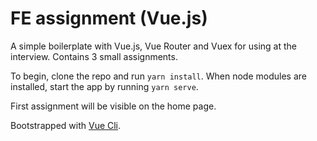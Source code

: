 # FE assignment (Vue.js)

A simple boilerplate with Vue.js, Vue Router and Vuex for using at the interview.
Contains 3 small assignments.

To begin, clone the repo and run `yarn install`.
When node modules are installed, start the app by running `yarn serve`.

First assignment will be visible on the home page.

Bootstrapped with [Vue Cli](https://cli.vuejs.org/).
